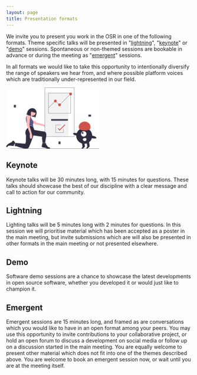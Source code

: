 ```yaml
---
layout: page
title: Presentation formats
---
```


We invite you to present you work in the OSR in one of the following formats. Theme specific talks will be presented in "[lightning](#lightning)", "[keynote](#keynote)" or "[demo](#demo)" sessions. Spontaneous or non-themed sessions are bookable in advance or during the meeting as "[emergent](#emergent)" sessions.

In all formats we would like to take this opportunity to intentionally diversify the range of speakers we hear from, and where possible platform voices which are traditionally under-represented in our field.

<img src="/img/undraw_team_collaboration_8eoc.svg" width="50%" height="50%">

## Keynote

Keynote talks will be 30 minutes long, with 15 minutes for questions. These talks should showcase the best of our discipline with a clear message and call to action for our community.


## Lightning

Lighting talks will be 5 minutes long with 2 minutes for questions. In this session we will prioritise material which has been accepted as a poster in the main meeting, but invite submissions which are will also be presented in other formats in the main meeting or not presented elsewhere.

## Demo

Software demo sessions are a chance to showcase the latest developments in open source software, whether you developed it or would just like to champion it.

## Emergent

Emergent sessions are 15 minutes long, and framed as are conversations which you would like to have in an open format among your peers. You may use this opportunity to invite contributions to your collaborative project, or hold an open forum to discuss a development on social media or follow up on a discussion started in the main meeting. You are equally welcome to present other material which does not fit into one of the themes described above. You are welcome to book an emergent session now, or wait until you are at the meeting itself.
